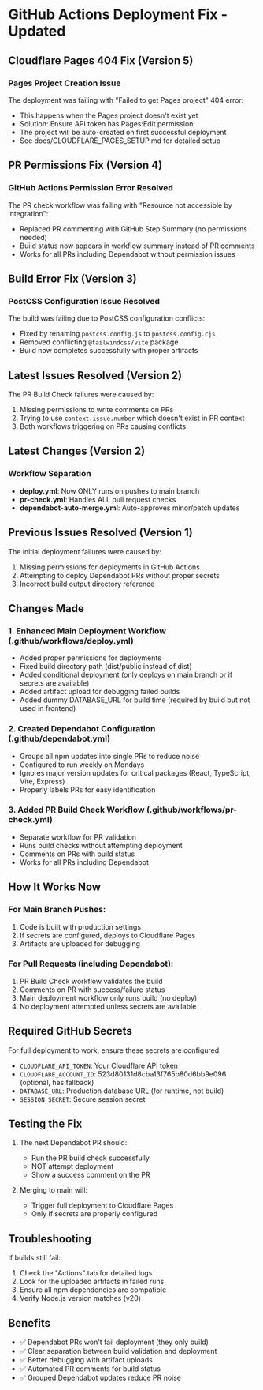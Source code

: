 # GitHub Actions Deployment Fix - Updated

## Cloudflare Pages 404 Fix (Version 5)

### Pages Project Creation Issue
The deployment was failing with "Failed to get Pages project" 404 error:
- This happens when the Pages project doesn't exist yet
- Solution: Ensure API token has Pages:Edit permission
- The project will be auto-created on first successful deployment
- See docs/CLOUDFLARE_PAGES_SETUP.md for detailed setup

## PR Permissions Fix (Version 4)

### GitHub Actions Permission Error Resolved
The PR check workflow was failing with "Resource not accessible by integration":
- Replaced PR commenting with GitHub Step Summary (no permissions needed)
- Build status now appears in workflow summary instead of PR comments
- Works for all PRs including Dependabot without permission issues

## Build Error Fix (Version 3)

### PostCSS Configuration Issue Resolved
The build was failing due to PostCSS configuration conflicts:
- Fixed by renaming `postcss.config.js` to `postcss.config.cjs` 
- Removed conflicting `@tailwindcss/vite` package
- Build now completes successfully with proper artifacts

## Latest Issues Resolved (Version 2)

The PR Build Check failures were caused by:
1. Missing permissions to write comments on PRs
2. Trying to use `context.issue.number` which doesn't exist in PR context
3. Both workflows triggering on PRs causing conflicts

## Latest Changes (Version 2)

### Workflow Separation
- **deploy.yml**: Now ONLY runs on pushes to main branch
- **pr-check.yml**: Handles ALL pull request checks
- **dependabot-auto-merge.yml**: Auto-approves minor/patch updates

## Previous Issues Resolved (Version 1)

The initial deployment failures were caused by:
1. Missing permissions for deployments in GitHub Actions
2. Attempting to deploy Dependabot PRs without proper secrets
3. Incorrect build output directory reference

## Changes Made

### 1. Enhanced Main Deployment Workflow (.github/workflows/deploy.yml)
- Added proper permissions for deployments
- Fixed build directory path (dist/public instead of dist)
- Added conditional deployment (only deploys on main branch or if secrets are available)
- Added artifact upload for debugging failed builds
- Added dummy DATABASE_URL for build time (required by build but not used in frontend)

### 2. Created Dependabot Configuration (.github/dependabot.yml)
- Groups all npm updates into single PRs to reduce noise
- Configured to run weekly on Mondays
- Ignores major version updates for critical packages (React, TypeScript, Vite, Express)
- Properly labels PRs for easy identification

### 3. Added PR Build Check Workflow (.github/workflows/pr-check.yml)
- Separate workflow for PR validation
- Runs build checks without attempting deployment
- Comments on PRs with build status
- Works for all PRs including Dependabot

## How It Works Now

### For Main Branch Pushes:
1. Code is built with production settings
2. If secrets are configured, deploys to Cloudflare Pages
3. Artifacts are uploaded for debugging

### For Pull Requests (including Dependabot):
1. PR Build Check workflow validates the build
2. Comments on PR with success/failure status
3. Main deployment workflow only runs build (no deploy)
4. No deployment attempted unless secrets are available

## Required GitHub Secrets

For full deployment to work, ensure these secrets are configured:
- `CLOUDFLARE_API_TOKEN`: Your Cloudflare API token
- `CLOUDFLARE_ACCOUNT_ID`: 523d80131d8cba13f765b80d6bb9e096 (optional, has fallback)
- `DATABASE_URL`: Production database URL (for runtime, not build)
- `SESSION_SECRET`: Secure session secret

## Testing the Fix

1. The next Dependabot PR should:
   - Run the PR build check successfully
   - NOT attempt deployment
   - Show a success comment on the PR

2. Merging to main will:
   - Trigger full deployment to Cloudflare Pages
   - Only if secrets are properly configured

## Troubleshooting

If builds still fail:
1. Check the "Actions" tab for detailed logs
2. Look for the uploaded artifacts in failed runs
3. Ensure all npm dependencies are compatible
4. Verify Node.js version matches (v20)

## Benefits

- ✅ Dependabot PRs won't fail deployment (they only build)
- ✅ Clear separation between build validation and deployment
- ✅ Better debugging with artifact uploads
- ✅ Automated PR comments for build status
- ✅ Grouped Dependabot updates reduce PR noise